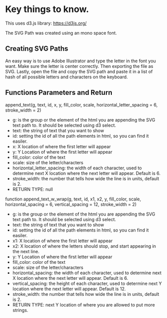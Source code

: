 # Key things to know.
This uses d3.js library: https://d3js.org/

The SVG Path was created using an mono space font.

## Creating SVG Paths
An easy way is to use Adobe Illustrator and type the letter in the font you want. Make sure the letter is center correctly. Then exporting the file as SVG. Lastly, open the file and copy the SVG path and paste it in a list of hash of all possible letters and characters on the keyboard.

## Functions Parameters and Return
append_text(g, text, id, x, y, fill_color, scale, horizontal_letter_spacing = 6, stroke_width = 2)
 - g: is the group or the element of the html you are appending the SVG text path to. It should be selected using d3 select.
 - text: the string of text that you want to show
 - id: setting the id of all the path elements in html, so you can find it easiler.
 - x: X location of where the first letter will appear
 - y: Y Location of where the first letter will appear
 - fill_color: color of the text
 - scale: size of the letter/characters
 - horizontal_letter_spacing: the width of each character, used to determine next X location where the next letter will appear. Default is 6.
 - stroke_width: the number that tells how wide the line is in units, default is 2.
 - RETURN TYPE: null

 function append_text_w_wrap(g, text, id, x1, x2, y, fill_color, scale, horizontal_spacing = 6, vertical_spacing = 12, stroke_width = 2)
  - g: is the group or the element of the html you are appending the SVG text path to. It should be selected using d3 select.
 - text: the string of text that you want to show
 - id: setting the id of all the path elements in html, so you can find it easiler.
 - x1: X location of where the first letter will appear
 - x2: X location of where the letters should stop, and start appearing in the next line.
 - y: Y Location of where the first letter will appear
 - fill_color: color of the text
 - scale: size of the letter/characters
 - horizontal_spacing: the width of each character, used to determine next X location where the next letter will appear. Default is 6.
 - vertical_spacing: the height of each character, used to determine next Y location where the next letter will appear. Default is 12.
 - stroke_width: the number that tells how wide the line is in units, default is 2.
 - RETURN TYPE: next Y location of where you are allowed to put more strings.